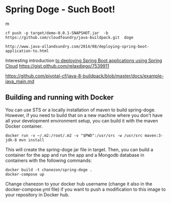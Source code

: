 # Spring Doge - Such Boot!
m
```
cf push -p target/demo-0.0.1-SNAPSHOT.jar  -b  https://github.com/cloudfoundry/java-buildpack.git  doge

http://www.java-allandsundry.com/2014/08/deploying-spring-boot-application-to.html
```

Interesting introduction [to deploying Spring Boot applications using Spring Cloud](http://www.java-allandsundry.com/2014/08/deploying-spring-boot-application-to.html)
https://gist.github.com/relaxdiego/7539911

https://github.com/pivotal-cf/java-8-buildpack/blob/master/docs/example-java_main.md

## Building and running with Docker

You can use STS or a locally installation of maven to build spring-doge. However, if you need to build that on a new machine where you don't have all your development environment setup, you can build it with the maven Docker container.

```
docker run -v ~/.m2:/root/.m2 -v "$PWD":/usr/src -w /usr/src maven:3-jdk-8 mvn install
```

This will create the spring-doge jar file in target.
Then, you can build a container for the app and run the app and a Mongodb database in containers with the following commands:

```
docker build -t chanezon/spring-doge .
docker-compose up
```

Change chanezon to your docker hub username (change it also in the docker-compose.yml file) if you want to push a modification to this image to your repository in Docker hub.
